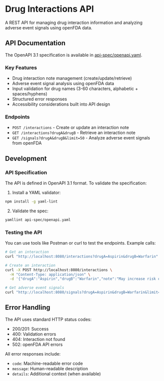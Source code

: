 # Drug Interactions API

A REST API for managing drug interaction information and analyzing adverse event signals using openFDA data.

## API Documentation

The OpenAPI 3.1 specification is available in [api-spec/openapi.yaml](api-spec/openapi.yaml).

### Key Features

- Drug interaction note management (create/update/retrieve)
- Adverse event signal analysis using openFDA data
- Input validation for drug names (3-60 characters, alphabetic + spaces/hyphens)
- Structured error responses
- Accessibility considerations built into API design

### Endpoints

- `POST /interactions` - Create or update an interaction note
- `GET /interactions?drugA&drugB` - Retrieve an interaction note
- `GET /signals?drugA&drugB&limit=50` - Analyze adverse event signals from openFDA

## Development

### API Specification

The API is defined in OpenAPI 3.1 format. To validate the specification:

1. Install a YAML validator:
```bash
npm install -g yaml-lint
```

2. Validate the spec:
```bash
yamllint api-spec/openapi.yaml
```

### Testing the API

You can use tools like Postman or curl to test the endpoints. Example calls:

```bash
# Get an interaction
curl "http://localhost:8080/interactions?drugA=Aspirin&drugB=Warfarin"

# Create an interaction
curl -X POST http://localhost:8080/interactions \
  -H "Content-Type: application/json" \
  -d '{"drugA":"Aspirin","drugB":"Warfarin","note":"May increase risk of bleeding"}'

# Get adverse event signals
curl "http://localhost:8080/signals?drugA=Aspirin&drugB=Warfarin&limit=50"
```

## Error Handling

The API uses standard HTTP status codes:
- 200/201: Success
- 400: Validation errors
- 404: Interaction not found
- 502: openFDA API errors

All error responses include:
- `code`: Machine-readable error code
- `message`: Human-readable description
- `details`: Additional context (when available)
